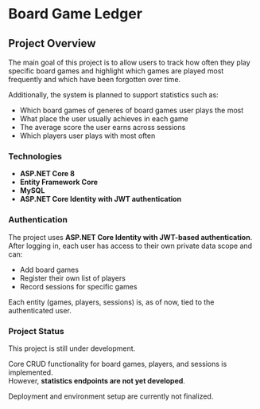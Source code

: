 # Board Game Ledger
##  Project Overview

The main goal of this project is to allow users to track how often they play specific board games and highlight which games are played most frequently and which have been forgotten over time.

Additionally, the system is planned to support statistics such as:
- Which board games of generes of board games user plays the most
- What place the user usually achieves in each game
- The average score the user earns across sessions
- Which players user plays with most often

###  Technologies

- **ASP.NET Core 8**
- **Entity Framework Core**
- **MySQL**
- **ASP.NET Core Identity with JWT authentication**

###  Authentication

The project uses **ASP.NET Core Identity with JWT-based authentication**. After logging in, each user has access to their own private data scope and can:
- Add board games
- Register their own list of players
- Record sessions for specific games

Each entity (games, players, sessions) is, as of now, tied to the authenticated user.

###  Project Status

This project is still under development.

Core CRUD functionality for board games, players, and sessions is implemented.  
However, **statistics endpoints are not yet developed**.

Deployment and environment setup are currently not finalized.

